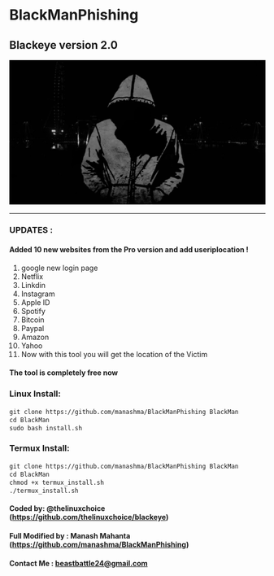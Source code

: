 # BlackManPhishing
## Blackeye version 2.0

![github-small](/image/BlackMan.jpg)

---------------------------------------------
### UPDATES :
#### Added 10 new websites from the Pro version and add useriplocation !
1. google new login page 
2. Netflix
3. Linkdin
4. Instagram
5. Apple ID
6. Spotify
7. Bitcoin
8. Paypal
9. Amazon
10. Yahoo
11. Now with this tool you will get the location of the Victim
#### The tool is completely free now 

### Linux Install:
```
git clone https://github.com/manashma/BlackManPhishing BlackMan
cd BlackMan
sudo bash install.sh
```
### Termux Install:
```
git clone https://github.com/manashma/BlackManPhishing BlackMan
cd BlackMan
chmod +x termux_install.sh
./termux_install.sh
```
#### Coded by: @thelinuxchoice (https://github.com/thelinuxchoice/blackeye)
#### Full Modified by : Manash Mahanta (https://github.com/manashma/BlackManPhishing)
#### Contact Me : beastbattle24@gmail.com
